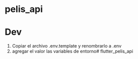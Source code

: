 # pelis_api

# Dev

1. Copiar el archivo .env.template y renombrarlo a .env
2. agregar el valor las variables de entorno# flutter_pelis_api

